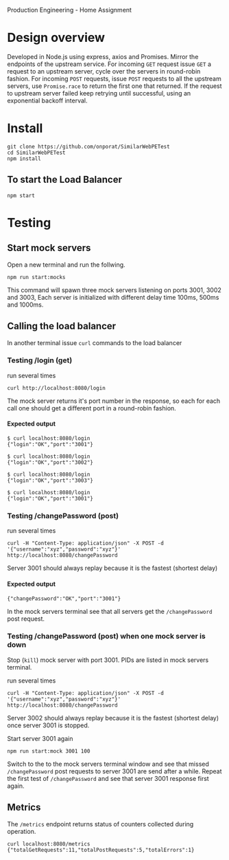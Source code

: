 Production Engineering - Home Assignment

# Design overview
Developed in Node.js using express, axios and Promises.
Mirror the endpoints of the upstream service.
For incoming `GET` request issue `GET` a request to	an upstream server, cycle over the servers in round-robin fashion.
For incoming `POST` requests, issue `POST` requests to all the upstream servers, use `Promise.race` to return the first one that returned. If the request to upstream server failed keep retrying until
successful, using an exponential backoff interval.

# Install
```
git clone https://github.com/onporat/SimilarWebPETest
cd SimilarWebPETest
npm install
```
## To start the Load Balancer
```
npm start
```
# Testing
## Start mock servers
Open a new terminal and run the follwing.
```
npm run start:mocks
```
This command will spawn three mock servers listening on ports 3001, 3002 and 3003,
Each server is initialized with different delay time 100ms, 500ms and 1000ms.
## Calling the load balancer
In another terminal issue `curl` commands to the load balancer
### Testing /login (get)
run several times
```
curl http://localhost:8080/login
```
The mock server returns it's port number in the response, so each for each call one should get a different port in a round-robin fashion.
#### Expected output
```
$ curl localhost:8080/login
{"login":"OK","port":"3001"}

$ curl localhost:8080/login
{"login":"OK","port":"3002"}

$ curl localhost:8080/login
{"login":"OK","port":"3003"}

$ curl localhost:8080/login
{"login":"OK","port":"3001"}
```

### Testing /changePassword (post)
run several times
```
curl -H "Content-Type: application/json" -X POST -d '{"username":"xyz","password":"xyz"}' http://localhost:8080/changePassword
```
Server 3001 should always replay because it is the fastest (shortest delay)
#### Expected output 
```
{"changePassword":"OK","port":"3001"}
```
In the mock servers terminal see that all servers get the `/changePassword` post request.

### Testing /changePassword (post) when one mock server is down
Stop (`kill`) mock server with port 3001. PIDs are listed in mock servers terminal.

run several times
```
curl -H "Content-Type: application/json" -X POST -d '{"username":"xyz","password":"xyz"}' http://localhost:8080/changePassword
```
Server 3002 should always replay because it is the fastest (shortest delay) once server 3001 is stopped.

Start server 3001 again
```
npm run start:mock 3001 100
```
Switch to the to the mock servers terminal window and see that missed `/changePassword` post requests to server 3001 are send after a while.
Repeat the first test of `/changePassword` and see that server 3001 response first again.

## Metrics
The `/metrics` endpoint returns status of counters collected during operation.
```
curl localhost:8080/metrics
{"totalGetRequests":11,"totalPostRequests":5,"totalErrors":1}
```
